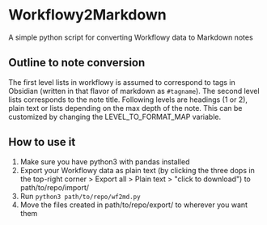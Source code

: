 # Workflowy2Markdown
A simple python script for converting Workflowy data to Markdown notes

## Outline to note conversion
The first level lists in workflowy is assumed to correspond to tags in Obsidian (written in that flavor of markdown as `#tagname`). 
The second level lists corresponds to the note title. 
Following levels are headings (1 or 2), plain text or lists depending on the max depth of the note. This can be customized by changing the LEVEL_TO_FORMAT_MAP variable.

## How to use it
1. Make sure you have python3 with pandas installed
2. Export your Workflowy data as plain text (by clicking the three dops in the top-right corner > Export all > Plain text > "click to download") to path/to/repo/import/
3. Run `python3 path/to/repo/wf2md.py`
4. Move the files created in path/to/repo/export/ to wherever you want them
